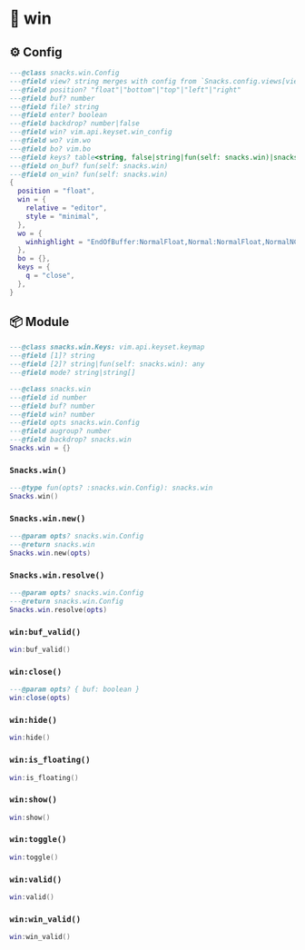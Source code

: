 # 🍿 win

<!-- docgen -->

## ⚙️ Config

```lua
---@class snacks.win.Config
---@field view? string merges with config from `Snacks.config.views[view]`
---@field position? "float"|"bottom"|"top"|"left"|"right"
---@field buf? number
---@field file? string
---@field enter? boolean
---@field backdrop? number|false
---@field win? vim.api.keyset.win_config
---@field wo? vim.wo
---@field bo? vim.bo
---@field keys? table<string, false|string|fun(self: snacks.win)|snacks.win.Keys>
---@field on_buf? fun(self: snacks.win)
---@field on_win? fun(self: snacks.win)
{
  position = "float",
  win = {
    relative = "editor",
    style = "minimal",
  },
  wo = {
    winhighlight = "EndOfBuffer:NormalFloat,Normal:NormalFloat,NormalNC:NormalFloat",
  },
  bo = {},
  keys = {
    q = "close",
  },
}
```

## 📦 Module

```lua
---@class snacks.win.Keys: vim.api.keyset.keymap
---@field [1]? string
---@field [2]? string|fun(self: snacks.win): any
---@field mode? string|string[]
```

```lua
---@class snacks.win
---@field id number
---@field buf? number
---@field win? number
---@field opts snacks.win.Config
---@field augroup? number
---@field backdrop? snacks.win
Snacks.win = {}
```

### `Snacks.win()`

```lua
---@type fun(opts? :snacks.win.Config): snacks.win
Snacks.win()
```

### `Snacks.win.new()`

```lua
---@param opts? snacks.win.Config
---@return snacks.win
Snacks.win.new(opts)
```

### `Snacks.win.resolve()`

```lua
---@param opts? snacks.win.Config
---@return snacks.win.Config
Snacks.win.resolve(opts)
```

### `win:buf_valid()`

```lua
win:buf_valid()
```

### `win:close()`

```lua
---@param opts? { buf: boolean }
win:close(opts)
```

### `win:hide()`

```lua
win:hide()
```

### `win:is_floating()`

```lua
win:is_floating()
```

### `win:show()`

```lua
win:show()
```

### `win:toggle()`

```lua
win:toggle()
```

### `win:valid()`

```lua
win:valid()
```

### `win:win_valid()`

```lua
win:win_valid()
```

